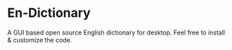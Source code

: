 # En-Dictionary
A GUI based open source English dictionary for desktop. Feel free to install &amp; customize the code.
